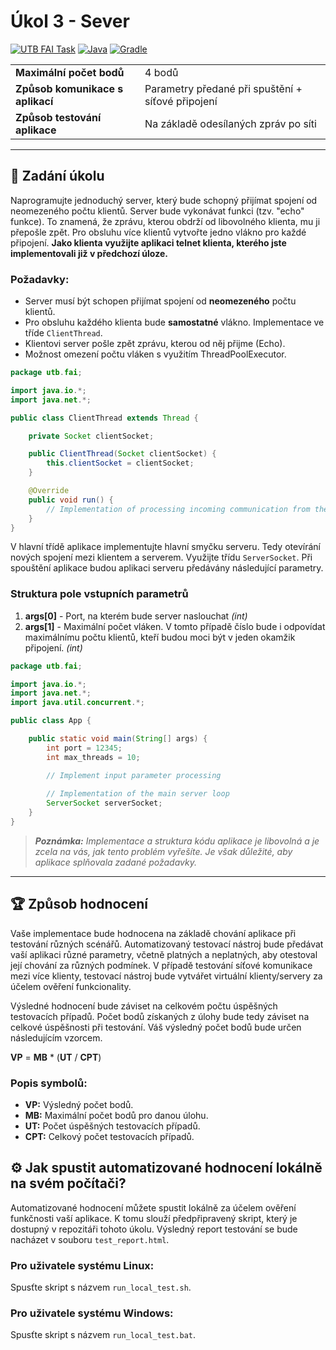 # Úkol 3 - Sever

[![UTB FAI Task](https://img.shields.io/badge/UTB_FAI-Task-yellow)](https://www.fai.utb.cz/)
[![Java](https://img.shields.io/badge/Java-007396.svg?logo=java&logoColor=white)](https://www.java.com/)
[![Gradle](https://img.shields.io/badge/Gradle-02303A.svg?logo=gradle&logoColor=white)](https://gradle.org/)

|                                  |                                                   |
| -------------------------------- | ------------------------------------------------- |
| __Maximální počet bodů__         | 4 bodů                                            |
| __Způsob komunikace s aplikací__ | Parametry předané při spuštění + síťové připojení |
| __Způsob testování aplikace__    | Na základě odesílaných zpráv po síti              |

---

## 📝 Zadání úkolu 

Naprogramujte jednoduchý server, který bude schopný přijímat spojení od neomezeného počtu klientů. Server bude vykonávat funkci (tzv. "echo" funkce). To znamená, že zprávu, kterou obdrží od libovolného klienta, mu ji přepošle zpět. Pro obsluhu více klientů vytvořte jedno vlákno pro každé připojení. __Jako klienta využijte aplikaci telnet klienta, kterého jste implementovali již v předchozí úloze.__

### Požadavky:
* Server musí být schopen přijímat spojení od __neomezeného__ počtu klientů.
* Pro obsluhu každého klienta bude __samostatné__ vlákno. Implementace ve tříde ```ClientThread```.
* Klientovi server pošle zpět zprávu, kterou od něj přijme (Echo).
* Možnost omezení počtu vláken s využitím ThreadPoolExecutor.

```java
package utb.fai;

import java.io.*;
import java.net.*;

public class ClientThread extends Thread {

    private Socket clientSocket;

    public ClientThread(Socket clientSocket) {
        this.clientSocket = clientSocket;
    }

    @Override
    public void run() {
        // Implementation of processing incoming communication from the telnet client
    }
}
```

V hlavní třídě aplikace implementujte hlavní smyčku serveru. Tedy otevírání nových spojení mezi klientem a serverem. Využijte třídu ```ServerSocket```. Při spouštění aplikace budou aplikaci serveru předávány následující parametry.

### Struktura pole vstupních parametrů
1. __args[0]__ - Port, na kterém bude server naslouchat _(int)_
2. __args[1]__ - Maximální počet vláken. V tomto případě číslo bude i odpovídat maximálnímu počtu klientů, kteří budou moci být v jeden okamžik připojení.  _(int)_

```java
package utb.fai;

import java.io.*;
import java.net.*;
import java.util.concurrent.*;

public class App {

    public static void main(String[] args) {
        int port = 12345;
        int max_threads = 10;    

        // Implement input parameter processing
        
        // Implementation of the main server loop
        ServerSocket serverSocket;
    }
}
```

>_**Poznámka:** Implementace a struktura kódu aplikace je libovolná a je zcela na vás, jak tento problém vyřešíte. Je však důležité, aby aplikace splňovala zadané požadavky._

---

## 🏆 Způsob hodnocení

Vaše implementace bude hodnocena na základě chování aplikace při testování různých scénářů. Automatizovaný testovací nástroj bude předávat vaší aplikaci různé parametry, včetně platných a neplatných, aby otestoval její chování za různých podmínek. V případě testování síťové komunikace mezi více klienty, testovací nástroj bude vytvářet virtuální klienty/servery za účelem ověření funkcionality.

Výsledné hodnocení bude záviset na celkovém počtu úspěšných testovacích případů. Počet bodů získaných z úlohy bude tedy záviset na celkové úspěšnosti při testování. Váš výsledný počet bodů bude určen následujícím vzorcem.

__VP__ = __MB__ * (__UT__ / __CPT__)

### Popis symbolů:

* __VP:__ Výsledný počet bodů.
* __MB:__ Maximální počet bodů pro danou úlohu.
* __UT:__ Počet úspěšných testovacích případů.
* __CPT:__ Celkový počet testovacích případů.

## ⚙️ Jak spustit automatizované hodnocení lokálně na svém počítači?

Automatizované hodnocení můžete spustit lokálně za účelem ověření funkčnosti vaší aplikace. K tomu slouží předpřipravený skript, který je dostupný v repozitáři tohoto úkolu. Výsledný report testování se bude nacházet v souboru ```test_report.html```.

###  Pro uživatele systému Linux:
Spusťte skript s názvem ```run_local_test.sh```.

### Pro uživatele systému Windows:
Spusťte skript s názvem ```run_local_test.bat```.

